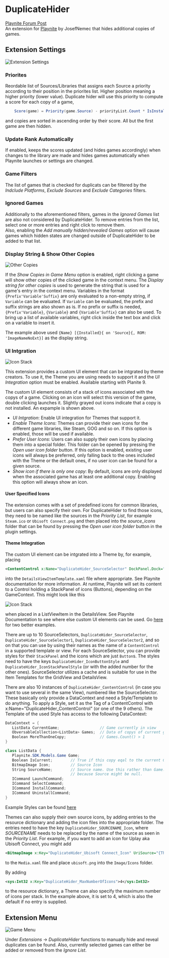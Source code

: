 # DuplicateHider

[Playnite Forum Post](https://playnite.link/forum/thread-308.html)  
An extension for [Playnite](https://github.com/JosefNemec/Playnite/ "Playnite - video game library manager") by JosefNemec that hides additional copies of games.

## Extension Settings

![Extension Settings](https://i.ibb.co/prHsD6L/grafik.png "Plugin Settings")

### Priorites

Reordable list of Sources/Libraries that assigns each Source a priority according to their position in the priorites list. Higher position meaning a higher priority (lower value).
Duplicate hider will use this priority to compute a score for each copy of a game,

```csharp
    Score(game) = Priority(game.Source) - priorityList.Count * IsInstalled(game)?1:0
```

and copies are sorted in ascending order by their score. All but the first game are then hidden.

### Update Rank Automatically

If enabled, keeps the scores updated (and hides games accordingly) when changes to the library are made and hides games automatically when Playnite launches or settings are changed.

### Game Filters

The list of games that is checked for duplicats can be filtered by the _Indclude Platforms_, _Exclude Sources_ and _Exclude Categories_ filters.

### Ignored Games

Additionally to the aforementioned filters, games in the _Ignored Games_ list are also not considered by DuplicateHider.
To remove entries from the list, select one or more entries and right click to remove them.  
Also, enabling the _Add manually hidden/revealed Games_ option will cause games which hidden states are changed outside of DuplicateHider to be added to that list.

### Display String & Show Other Copies

![Other Copies](https://i.ibb.co/r7FGKfw/grafik.png "Other Copies")

If the _Show Copies in Game Menu_ option is enabled, right clicking a game will show other copies of the clicked game in the context menu.
The _Display string for other copies_ is used to generate the string that is used for a game's entry in the context menu.
Variables in the format `{Prefix'Variable'Suffix}` are only evaluated to a non-empty string, if `Variable` can be evaluated.
If `Variable` can be evaluated, the prefix and suffix strings are also shown as is.
If no prefix or suffix is needed, `{Prefix'Variable}`, `{Variable}` and `{Variable'Suffix}` can also be used.
To bring up a list of available variables, right click inside the text box and click on a variable to insert it.

The example above used `{Name} [{Installed}{ on 'Source}{, ROM: 'ImageNameNoExt}]` as the display string.

### UI Intgration

![Icon Stack](https://i.ibb.co/NjxdSZC/grafik.png "Icon Stack")

This extension provides a custom UI element that can be intgrated by theme creators.
To use it, the Theme you are using needs to support it and the _UI Integration_ option must be enabled. Available starting with Planite 9.

The custom UI element consists of a stack of icons associated with the copys of a game. Clicking on an icon will select this version of the game, double clicking launches it. Slightly grayed out icons indicate that a copy is not installed. An expample is shown above.

- _UI Intgration_: Enable UI integration for Themes that support it.
- _Enable Theme Icons_: Themes can provide their own icons for the different game libraries, like Steam, GOG and so on. If this option is enabled, those will be used if available.
- _Prefer User Icons_: Users can also supply their own icons by placing them into a special folder. This folder can be opened by pressing the _Open user icon folder_ button. If this option is enabled, existing user icons will always be preferred, only falling back to the ones included with the Theme or the default ones, if no user icon can be found for a given source.
- _Show icon if there is only one copy_: By default, icons are only displayed when the associated game has at least one additional copy. Enabling this option will always show an icon.

#### User Specified Icons

The extension comes with a set of predefined icons for common libraries, but users can also specify their own. For DuplicateHider to find those icons, they need to be named like the sources in the _Priority List_, for example `Steam.ico` or `Ubisoft Connect.png` and then placed into the _source\_icons_ folder that can be found by pressing the _Open user icon folder_ button in the plugin settings.

#### Theme Integration

The custom UI element can be intgrated into a Theme by, for example, placing

```xml
<ContentControl x:Name="DuplicateHider_SourceSelector" DockPanel.Dock="Right" MaxHeight="{Binding ElementName=PART_ImageIcon, Path=Height}"/>
```

into the `DetailsViewItemTemplate.xaml` file where appropriate. See Playnite documentation for more information. At runtime, Playnite will set its content to a Control holding a StackPanel of icons (Buttons), depending on the GameContext. This might look like this

![Icon Stack](https://i.ibb.co/NjxdSZC/grafik.png "Icon Stack")

when placed in a ListViewItem in the DetailsView. See Playnite Documentation to see where else custom UI elements can be used. Go [here](UiIntegrationExamples/) for two better examples.

There are up to 10 SourceSelectors, ```DuplicateHider_SourceSelector```, ```DuplicateHider_SourceSelector1```, ```DuplicateHider_SourceSelector2```, and so on that you can use by using their names as the name of a  ```ContentControl``` in a supported template or view. For each SourceSelector, you can provide styles for their ```StackPanel``` and the icons which are just ```Button```s. The styles need to have the keys ```DuplicateHider_IconButtonStyle``` and ```DuplicateHider_IconStackPanelStyle``` (or with the added number for the other ones). SourceSelector utilizes a cache and is suitable for use in the Item Templates for the GridView and DetailsView.

There are also 10 instances of ```DuplicateHider_ContentControl``` (in case you want to use several in the same View), numbered like the SourceSelector. These basically only provide a DataContext and need a Style/Template to do anything. To apply a Style, set it as the Tag of a ContentControl with x:Name="DuplicateHider_ContentControl" (or one of the 9 others). The Template of the used Style has access to the following DataContext: 

 ```csharp
DataContext = {
    ListData CurrentGame;                  // Game currently in view
    ObversableCollection<ListData> Games;  // Data of copys of current game, inculding itself
    Boolean MoreThanOneCopy;               // Games.Count() > 1
}

class ListData {
    Playnite.SDK.Models.Game Game;
    Boolean IsCurrent;        // True if this copy eqal to the current GameContext property.
    BitmapImage Icon;         // Source Icon
    String SourceName;        // Source name. Use this rather than Game.Source.Name, 
                              // because Source might be null.
    ICommand LaunchCommand;
    ICommand SelectCommand;
    ICommand InstallCommand;
    ICommand UninstallCommand;
}
```

Example Styles can be found [here](UiIntegrationExamples/DuplicateHider_ContentControl_Style_Examples.xaml)

Themes can also supply their own source icons, by adding entries to the resource dictionary and adding the icon files into the appropriate folder. The entries need to have the key  `DuplicateHider_SOURCENAME_Icon`, where _SOURCENAME_ needs to be replaced by the name of the source as seen in the _Priority List_. For example, if you want to add an icon for Uplay aka Ubisoft Connect, you might add

```xml
<BitmapImage x:Key="DuplicateHider_Ubisoft Connect_Icon" UriSource="{ThemeFile 'Images/Icons/ubisoft.png'}" RenderOptions.BitmapScalingMode="Fant" popt:Freeze="True"/>
```

to the `Media.xaml` file and place `ubisoft.png` into the `Image/Icons` folder.

By adding

```xml
<sys:Int32 x:Key="DuplicateHider_MaxNumberOfIcons">4</sys:Int32>
```

to the resource dictionary, a Theme can also specify the maximum number of icons per stack. In the example above, it is set to 4, which is also the default if no entry is supplied.

## Extension Menu

![Game Menu](https://i.ibb.co/G9r0BZ4/grafik.png "Game Menu")

Under _Extensions_ -> _DuplicateHider_ functions to manually hide and reveal duplicates can be found. Also, currently selected games can either be added or removed from the _Ignore List_.
